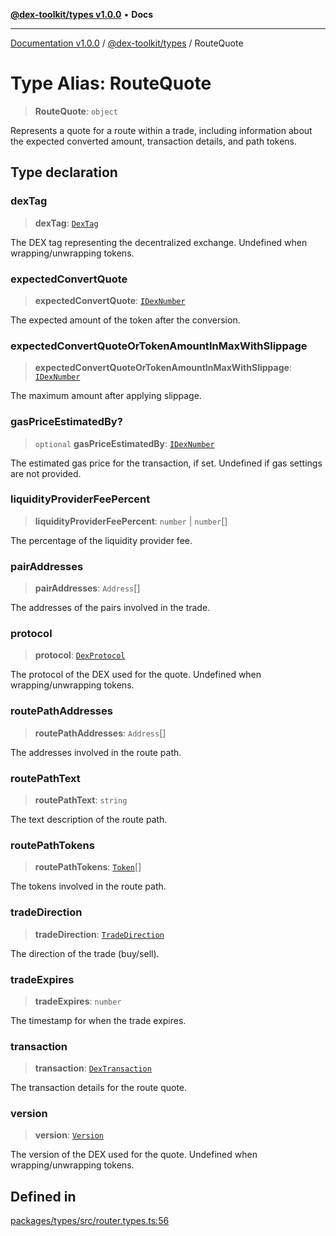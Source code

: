 [**@dex-toolkit/types v1.0.0**](../README.md) • **Docs**

***

[Documentation v1.0.0](../../../packages.md) / [@dex-toolkit/types](../README.md) / RouteQuote

# Type Alias: RouteQuote

> **RouteQuote**: `object`

Represents a quote for a route within a trade, including information about the expected converted amount, transaction details, and path tokens.

## Type declaration

### dexTag

> **dexTag**: [`DexTag`](DexTag.md)

The DEX tag representing the decentralized exchange. Undefined when wrapping/unwrapping tokens.

### expectedConvertQuote

> **expectedConvertQuote**: [`IDexNumber`](../interfaces/IDexNumber.md)

The expected amount of the token after the conversion.

### expectedConvertQuoteOrTokenAmountInMaxWithSlippage

> **expectedConvertQuoteOrTokenAmountInMaxWithSlippage**: [`IDexNumber`](../interfaces/IDexNumber.md)

The maximum amount after applying slippage.

### gasPriceEstimatedBy?

> `optional` **gasPriceEstimatedBy**: [`IDexNumber`](../interfaces/IDexNumber.md)

The estimated gas price for the transaction, if set. Undefined if gas settings are not provided.

### liquidityProviderFeePercent

> **liquidityProviderFeePercent**: `number` \| `number`[]

The percentage of the liquidity provider fee.

### pairAddresses

> **pairAddresses**: `Address`[]

The addresses of the pairs involved in the trade.

### protocol

> **protocol**: [`DexProtocol`](DexProtocol.md)

The protocol of the DEX used for the quote. Undefined when wrapping/unwrapping tokens.

### routePathAddresses

> **routePathAddresses**: `Address`[]

The addresses involved in the route path.

### routePathText

> **routePathText**: `string`

The text description of the route path.

### routePathTokens

> **routePathTokens**: [`Token`](Token.md)[]

The tokens involved in the route path.

### tradeDirection

> **tradeDirection**: [`TradeDirection`](TradeDirection.md)

The direction of the trade (buy/sell).

### tradeExpires

> **tradeExpires**: `number`

The timestamp for when the trade expires.

### transaction

> **transaction**: [`DexTransaction`](DexTransaction.md)

The transaction details for the route quote.

### version

> **version**: [`Version`](Version.md)

The version of the DEX used for the quote. Undefined when wrapping/unwrapping tokens.

## Defined in

[packages/types/src/router.types.ts:56](https://github.com/niZmosis/dex-toolkit/blob/3d8b41b44787b30fbea5de3ab4737662ffb61bc8/packages/types/src/router.types.ts#L56)
